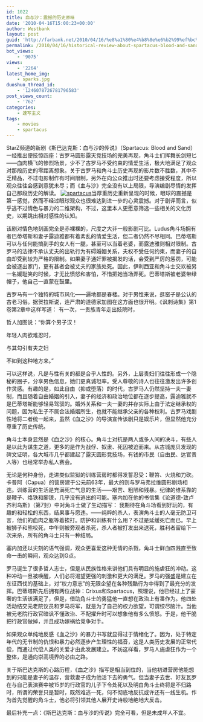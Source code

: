 ```yaml
---
id: 1022
title: 血与沙：震撼的历史原味
date: '2010-04-16T15:00:23+00:00'
author: Westbank
layout: post
guid: 'http://farbank.net/2010/04/16/%e8%a1%80%e4%b8%8e%e6%b2%99%ef%bc%9a%e9%9c%87%e6%92%bc%e7%9a%84%e5%8e%86%e5%8f%b2%e5%8e%9f%e5%91%b3/'
permalink: /2010/04/16/historical-review-about-spartacus-blood-and-sand/
bot_views:
    - '9075'
views:
    - '2264'
latest_home_img:
    - sparks.jpg
duoshuo_thread_id:
    - '1246078726781796583'
post_views_count:
    - '762'
categories:
    - 速写主义
tags:
    - movies
    - spartacus
---
```


StarZ频道的新剧《斯巴达克斯：血与沙的传说》（Spartacus: Blood and Sand）一经推出便技惊四座：古罗马圆形露天竞技场的完美再现，角斗士们挥舞长剑短匕——血肉横飞的惨烈场景，少不了古罗马不受约束的情爱生活，极大地满足了观众对那段历史的零距离想象。关于古罗马和角斗士历史再现的影片数不胜数，其中不乏精品，不过电影制作有时间限制，另外在向公众推出时还要考虑接受程度，所以观众往往会感到意犹未尽；而《血与沙》完全没有以上局限，导演编剧尽情的发挥自己那段历史的解读。 [![spartacus](http://i572.photobucket.com/albums/ss161/dsufo/Snap1.jpg)](http://s572.photobucket.com/albums/ss161/dsufo/?action=view&current=Snap1.jpg)当厚重历史重新呈现的时候，眼球的震撼是第一感觉，然而不经过眼球观众也很难达到进一步的心灵震撼。对于剧评而言，似乎逃不过情色与暴力的二维架构，不过，这里本人更愿意筛选一些相关的文化历史，以期跳出相对感性的认知。

该剧对情色地刻画完全是赤裸裸的，尺度之大非一般影剧可比。Ludus角斗场拥有者巴蒂塔斯和妻子露迪雅都有着紊乱的情爱生活，但二者仍然不尽相同。巴蒂塔斯可以与任何能搞到手的女人有一腿，甚至可以当着老婆，而露迪雅则相对限制。古罗马的法律不承认丈夫的出轨行为有碍婚姻关系，夫权不受任何约束，而妻子的自由却受到较为严格的限制。如果妻子通奸罪被揭发的话，会受到严厉的惩罚，可能会被逐出家门，更有甚者会被丈夫的家族处死。因此，伊利西亚和角斗士交欢被另一名媛耻笑的时候，才无比愤怒和害怕，不惜把她当场弄死。巴蒂塔斯被老婆带绿帽子，他自己一直蒙在鼓里。

古罗马有一个独特的城市风化——遍地都是春楼。对于男性来说，逛窑子是公认的古老习俗。据贺拉斯说，连严肃的道德家加图在这方面也很开明。《讽刺诗集》第1卷第2章中这样写道：
有一次，一贵族青年走出妓院时，

哲人加图说：“你算个男子汉！

年轻人肉欲难忍时，

与其勾引有夫之妇

不如到这种地方来。”

可以这样说，凡是与性有关的都是合乎人性的。另外，上层贵妇们往往形成一个隐秘的圈子，分享男色信息，她们更真诚坦率。受人尊敬的诗人也往往激发出许多创作灵感。有趣的是，如此自由（抑或堕落）的时代，古罗马人仍然坚持一夫一妻制，而且随着自由婚姻的引入，妻子的经济和政治地位都在逐步提高，露迪雅就不是巴蒂塔斯能够轻易驾驭的。婚外关系和一夫一妻的并存实际上由于法定继承权的问题，因为私生子不属合法婚姻所生，也就不能继承父亲的各种权利。古罗马戏剧性地将二者统一起来，虽然《血之沙》的导演宣传该剧只是娱乐片，但显然他充分尊重了历史传统。

角斗士本身显然是《血之沙》的核心。角斗士对抗是两人或多人间的决斗，有些人是以此为谋生之道，更多的是作为战俘、奴隶、死囚被迫而来。从古城庞贝发现的碑文证明，各大城市几乎都建起了露天圆形竞技场，有钱的市民（自由民、达官贵人等）也经常举办私人赛会。

无论是何种身份，走进类似监狱的训练营房时都得发誓忍受：鞭笞、火烧和刀砍。卡普阿（Capua）的营房建于公元前63年，最大的则与罗马弗拉维圆形剧场相连。训练营的生活是充满死亡气息的生活——艰苦、粗陋和残暴。纪律的维系靠的是鞭子、烙铁和脚镣，几乎没有逃出的可能。塞内加在他的书信集《论道德-致卢齐利乌斯》（第7封）中对角斗士做了生动描写：
我期待在角斗场看到好玩的，有趣的和轻松的东西，结果事与愿违。——纯粹的杀人，表演角斗士的人毫无防卫可言，他们的血肉之躯等着挨打。防护和训练有什么用？不过是延缓死亡而已。早上被狮子和熊咬死，中午则被旁观者杀死，杀人者被打发出来送死，胜利者留给下一次来杀，所有的角斗士只有一种结局。

塞内加还以尖刻的语气强调，观众更喜爱这种无情的杀戮，角斗士鲜血四溅直至致命一击的瞬间，观众达到G点。

罗马诞生了很多哲人志士，但是从民族性格来讲他们具有明显的施虐狂的冲动。这种冲动一旦被唤醒，人们必将渴望更强的刺激和更大的满足。罗马的强盛是建立在东征西伐的基础上，对“权力意志”的无限企望在各种残酷行为中得到了最充分的发挥。巴蒂塔斯先后拥有两位战神：Crixus和Spartacus，照理说，他已经过上了豪奢的生活该满足了，但是，借助角斗士的勇猛他一直想在政治上有番作为。他四处活动结交元老院议员和罗马将军，就是为了自己的权力欲望，可谓绞尽脑汁。当他被元老院行政官暗讽不懂政治、不配擢升时可以想象他有多么愤怒。于是，他干脆把行政官做掉，并且成功嫁祸给竞争对手。

如果观众单纯地反感《血之沙》的暴力书写就显得过于情绪化了。因为，处于特定年代的无节制的仇恨和暴力必然逐步产生理性的福音，这是人类历史发展的正常代偿，而通过代偿人类的关爱才由此发展建立。不妨这样看，罗马人施虐狂作为一个整体，是通向崇高境界的必由之路。

关于斯巴达克斯的心路历程，《血之沙》描写是相当到位的，当他初进营房他能想到的只能是妻子的温存，营救妻子成为他活下去的勇气。但当妻子去世、好友瓦罗在与自己表演赛中被15岁的行政官的儿子下令处死以及明白角斗士终将是不归路时，所谓的荣誉只是暂时，既然难逃一死，何不彻底地反抗或许还有一线生机。作为首先觉醒的角斗士，他必将引领其他人展开史诗般地绝地大反击。

最后补充一点：《斯巴达克斯：血与沙的传说》完全可看，但是未成年人不宜。